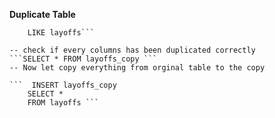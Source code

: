 **Duplicate Table**
```CREATE TALBE layoffs_copy
    LIKE layoffs```

-- check if every columns has been duplicated correctly
```SELECT * FROM layoffs_copy ```
-- Now let copy everything from orginal table to the copy

```  INSERT layoffs_copy
    SELECT *
    FROM layoffs ```
